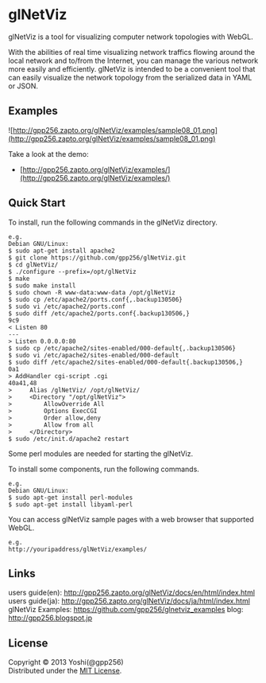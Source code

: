 glNetViz
========

glNetViz is a tool for visualizing computer network topologies with WebGL.

With the abilities of real time visualizing network traffics flowing around the local network and to/from the Internet, you can manage the various network more easily and efficiently. glNetViz is intended to be a convenient tool that can easily visualize the network topology from the serialized data in YAML or JSON.

Examples
---------
![http://gpp256.zapto.org/glNetViz/examples/sample08_01.png](http://gpp256.zapto.org/glNetViz/examples/sample08_01.png)

Take a look at the demo:

* [http://gpp256.zapto.org/glNetViz/examples/](http://gpp256.zapto.org/glNetViz/examples/)

Quick Start
------------

To install, run the following commands in the glNetViz directory.

    e.g.  
    Debian GNU/Linux:
    $ sudo apt-get install apache2
    $ git clone https://github.com/gpp256/glNetViz.git
    $ cd glNetViz/
    $ ./configure --prefix=/opt/glNetViz
    $ make 
    $ sudo make install
    $ sudo chown -R www-data:www-data /opt/glNetViz
    $ sudo cp /etc/apache2/ports.conf{,.backup130506}
    $ sudo vi /etc/apache2/ports.conf
    $ sudo diff /etc/apache2/ports.conf{.backup130506,}
    9c9
    < Listen 80
    ---
    > Listen 0.0.0.0:80
    $ sudo cp /etc/apache2/sites-enabled/000-default{,.backup130506}
    $ sudo vi /etc/apache2/sites-enabled/000-default
    $ sudo diff /etc/apache2/sites-enabled/000-default{.backup130506,}
    0a1
    > AddHandler cgi-script .cgi
    40a41,48
    >     Alias /glNetViz/ /opt/glNetViz/
    >     <Directory "/opt/glNetViz">
    >         AllowOverride All
    >         Options ExecCGI
    >         Order allow,deny
    >         Allow from all
    >     </Directory>
    $ sudo /etc/init.d/apache2 restart

Some perl modules are needed for starting the glNetViz. 

To install some components, run the following commands.

    e.g.
    Debian GNU/Linux:
    $ sudo apt-get install perl-modules
    $ sudo apt-get install libyaml-perl

You can access glNetViz sample pages with a web browser that supported WebGL.

    e.g.
    http://youripaddress/glNetViz/examples/


Links
--------

users guide(en): http://gpp256.zapto.org/glNetViz/docs/en/html/index.html  
users guide(ja): http://gpp256.zapto.org/glNetViz/docs/ja/html/index.html  
glNetViz Examples: https://github.com/gpp256/glnetviz_examples
blog: http://gpp256.blogspot.jp  

License
----------
Copyright &copy; 2013 Yoshi(@gpp256)  
Distributed under the [MIT License][mit].  

[MIT]: http://www.opensource.org/licenses/mit-license.php

